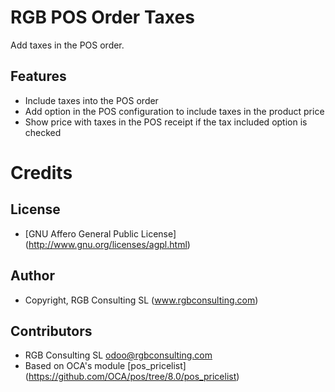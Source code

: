 RGB POS Order Taxes
===================

Add taxes in the POS order.

Features
--------

* Include taxes into the POS order
* Add option in the POS configuration to include taxes in the product price
* Show price with taxes in the POS receipt if the tax included option is checked


Credits
=======

License
-------

* [GNU Affero General Public License] (http://www.gnu.org/licenses/agpl.html)

Author
------

* Copyright, RGB Consulting SL (www.rgbconsulting.com)

Contributors
------------

* RGB Consulting SL <odoo@rgbconsulting.com>
* Based on OCA's module [pos_pricelist] (https://github.com/OCA/pos/tree/8.0/pos_pricelist)
